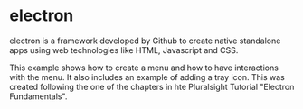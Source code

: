 # electron

electron is a framework developed by Github to create native standalone apps using web technologies like HTML, Javascript and CSS.

This example shows how to create a menu and how to have interactions with the menu. It also includes an example of adding a tray icon.
This was created following the one of the chapters in hte Pluralsight Tutorial "Electron Fundamentals".
